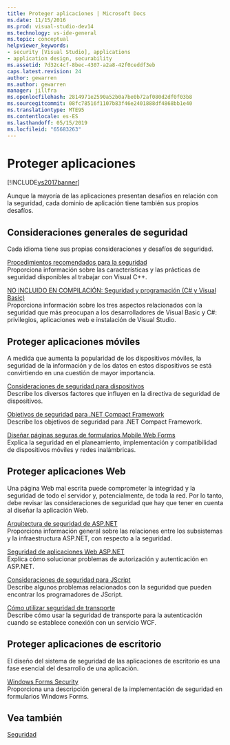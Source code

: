 ```yaml
---
title: Proteger aplicaciones | Microsoft Docs
ms.date: 11/15/2016
ms.prod: visual-studio-dev14
ms.technology: vs-ide-general
ms.topic: conceptual
helpviewer_keywords:
- security [Visual Studio], applications
- application design, securability
ms.assetid: 7d32c4cf-8bec-4307-a2a8-42f0ceddf3eb
caps.latest.revision: 24
author: gewarren
ms.author: gewarren
manager: jillfra
ms.openlocfilehash: 2814971e2590a52b0a7be0b72af080d2df0f03b8
ms.sourcegitcommit: 08fc78516f1107b83f46e2401888df4868bb1e40
ms.translationtype: MTE95
ms.contentlocale: es-ES
ms.lasthandoff: 05/15/2019
ms.locfileid: "65683263"
---
```

# <a name="securing-applications"></a>Proteger aplicaciones
[!INCLUDE[vs2017banner](../includes/vs2017banner.md)]

Aunque la mayoría de las aplicaciones presentan desafíos en relación con la seguridad, cada dominio de aplicación tiene también sus propios desafíos.  
  
## <a name="general-security-considerations"></a>Consideraciones generales de seguridad  
 Cada idioma tiene sus propias consideraciones y desafíos de seguridad.  
  
 [Procedimientos recomendados para la seguridad](https://msdn.microsoft.com/library/86acaccf-cdb4-4517-bd58-553618e3ec42)  
 Proporciona información sobre las características y las prácticas de seguridad disponibles al trabajar con Visual C++.  
  
 [NO INCLUIDO EN COMPILACIÓN: Seguridad y programación (C# y Visual Basic)](https://msdn.microsoft.com/227e2863-cf09-4c28-9611-bcd82be5e994)  
 Proporciona información sobre los tres aspectos relacionados con la seguridad que más preocupan a los desarrolladores de Visual Basic y C#: privilegios, aplicaciones web e instalación de Visual Studio.  
  
## <a name="securing-mobile-applications"></a>Proteger aplicaciones móviles  
 A medida que aumenta la popularidad de los dispositivos móviles, la seguridad de la información y de los datos en estos dispositivos se está convirtiendo en una cuestión de mayor importancia.  
  
 [Consideraciones de seguridad para dispositivos](https://msdn.microsoft.com/45fab484-8718-452e-8210-04fda3c6cb87)  
 Describe los diversos factores que influyen en la directiva de seguridad de dispositivos.  
  
 [Objetivos de seguridad para .NET Compact Framework](https://msdn.microsoft.com/64ac2770-e2bc-40a3-abbf-56c8a2c0e364)  
 Describe los objetivos de seguridad para .NET Compact Framework.  
  
 [Diseñar páginas seguras de formularios Mobile Web Forms](https://msdn.microsoft.com/b69727c1-f81f-4221-a116-8f92f769365f)  
 Explica la seguridad en el planeamiento, implementación y compatibilidad de dispositivos móviles y redes inalámbricas.  
  
## <a name="securing-web-applications"></a>Proteger aplicaciones Web  
 Una página Web mal escrita puede comprometer la integridad y la seguridad de todo el servidor y, potencialmente, de toda la red. Por lo tanto, debe revisar las consideraciones de seguridad que hay que tener en cuenta al diseñar la aplicación Web.  
  
 [Arquitectura de seguridad de ASP.NET](https://msdn.microsoft.com/library/c34d6f4f-f64d-4697-bd32-02dd2ddf726f)  
 Proporciona información general sobre las relaciones entre los subsistemas y la infraestructura ASP.NET, con respecto a la seguridad.  
  
 [Seguridad de aplicaciones Web ASP.NET](https://msdn.microsoft.com/library/658d0430-1644-4744-b52d-08b0d6fcacb8)  
 Explica cómo solucionar problemas de autorización y autenticación en ASP.NET.  
  
 [Consideraciones de seguridad para JScript](https://msdn.microsoft.com/8572efc9-071a-472d-a1a4-f0a3b42644c1)  
 Describe algunos problemas relacionados con la seguridad que pueden encontrar los programadores de JScript.  
  
 [Cómo utilizar seguridad de transporte](https://msdn.microsoft.com/16210e41-5492-4cc8-9002-7366b1fc7297)  
 Describe cómo usar la seguridad de transporte para la autenticación cuando se establece conexión con un servicio WCF.  
  
## <a name="securing-desktop-applications"></a>Proteger aplicaciones de escritorio  
 El diseño del sistema de seguridad de las aplicaciones de escritorio es una fase esencial del desarrollo de una aplicación.  
  
 [Windows Forms Security](https://msdn.microsoft.com/library/932d438a-5285-46d8-a958-8c93d0ad6cae)  
 Proporciona una descripción general de la implementación de seguridad en formularios Windows Forms.  
  
## <a name="see-also"></a>Vea también  
 [Seguridad](../ide/security-in-visual-studio.md)
